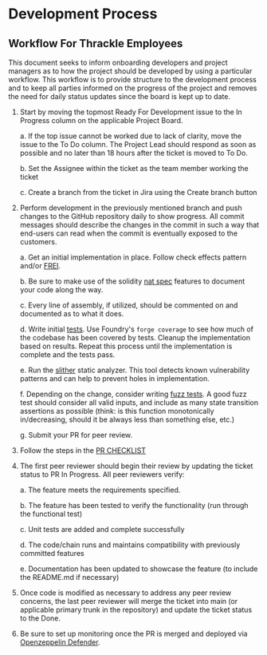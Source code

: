 # Development Process


## Workflow For Thrackle Employees

This document seeks to inform onboarding developers and project managers as to how the project should be developed by using a particular workflow. This workflow is to provide structure to the development process and to keep all parties informed on the progress of the project and removes the need for daily status updates since the board is kept up to date. 

1. Start by moving the topmost Ready For Development issue to the In Progress column on the applicable Project Board.

    a. If the top issue cannot be worked due to lack of clarity, move the issue to the To Do column. The Project Lead should respond as soon as possible and no later than 18 hours after the ticket is moved to To Do.

    b. Set the Assignee within the ticket as the team member working the ticket

    c. Create a branch from the ticket in Jira using the Create branch button

2. Perform development in the previously mentioned branch and push changes to the GitHub repository daily to show progress. All commit messages should describe the changes in the commit in such a way that end-users can read when the commit is eventually exposed to the customers.

    a. Get an initial implementation in place. Follow check effects pattern and/or [FREI](https://www.nascent.xyz/idea/youre-writing-require-statements-wrong).

    b. Be sure to make use of the solidity [nat spec](https://docs.soliditylang.org/en/develop/natspec-format.html) features to document your code along the way.

    c. Every line of assembly, if utilized, should be commented on and documented as to what it does.

    d. Write initial [tests](https://book.getfoundry.sh/forge/tests). Use Foundry's `forge coverage` to see how much of the codebase has been covered by tests. Cleanup the implementation based on results. Repeat this process until the implementation is complete and the tests pass.

    e. Run the [slither](https://github.com/crytic/slither) static analyzer. This tool detects known vulnerability patterns and can help to prevent holes in implementation.

    f. Depending on the change, consider writing [fuzz tests](https://book.getfoundry.sh/forge/fuzz-testing). A good fuzz test should consider all valid inputs, and include as many state transition assertions as possible (think: is this function monotonically in/decreasing, should it be always less than something else, etc.)

    g. Submit your PR for peer review.

3. Follow the steps in the [PR CHECKLIST](./PR_CHECKLIST.md)
    

4. The first peer reviewer should begin their review by updating the ticket status to PR In Progress. All peer reviewers verify:

    a. The feature meets the requirements specified.

    b. The feature has been tested to verify the functionality (run through the functional test)

    c. Unit tests are added and complete successfully

    d. The code/chain runs and maintains compatibility with previously committed features

    e. Documentation has been updated to showcase the feature (to include the README.md if necessary)

5. Once code is modified as necessary to address any peer review concerns, the last peer reviewer will merge the ticket into main (or applicable primary trunk in the repository) and update the ticket status to the Done.

6. Be sure to set up monitoring once the PR is merged and deployed via [Openzeppelin Defender](https://docs.openzeppelin.com/defender/module/monitor).